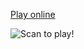[Play online](https://cdn.rawgit.com/kmc059000/whackamole/master/index.html)

![Scan to play!](https://raw.githubusercontent.com/kmc059000/whackamole/master/qrcode.png)
